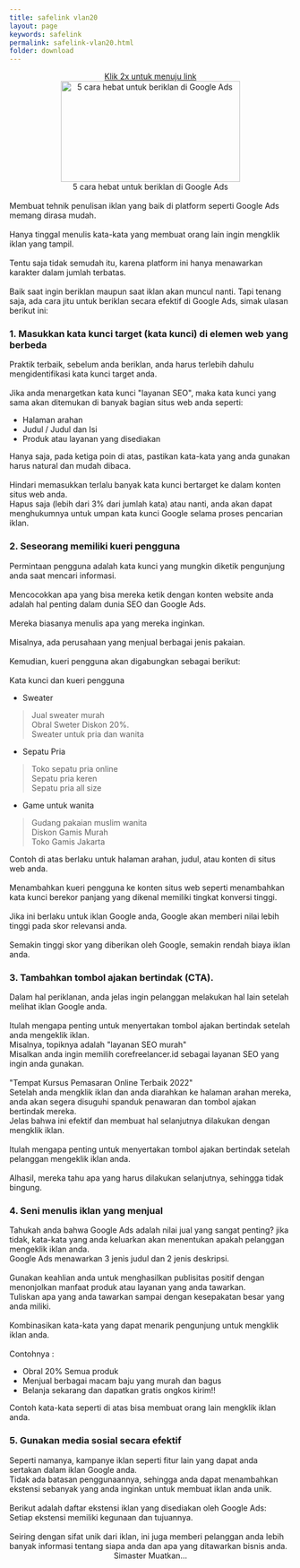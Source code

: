 ```yaml
---
title: safelink vlan20
layout: page
keywords: safelink
permalink: safelink-vlan20.html
folder: download
---
```


<div class='separator-text' style='text-align:center'>
<div class='ads-top'>
<script async src="https://pagead2.googlesyndication.com/pagead/js/adsbygoogle.js?client=ca-pub-1794381705838564"
     crossorigin="anonymous"></script>
<ins class="adsbygoogle"
     style="display:block; text-align:center;"
     data-ad-layout="in-article"
     data-ad-format="fluid"
     data-ad-client="ca-pub-1794381705838564"
     data-ad-slot="4591173082"></ins>
<script>
     (adsbygoogle = window.adsbygoogle || []).push({});
</script>
</div>
<a class='button1' href='#golink'>Klik 2x untuk menuju link</a></div>
<div class='separator-text'>

<div class="separator" style="clear: both; text-align: center"><img alt="5 cara hebat untuk beriklan di Google Ads" border="0" data-original-height="720" data-original-width="1280" height="180" src="https://blogger.googleusercontent.com/img/b/R29vZ2xl/AVvXsEh4fHEVVL0GT74ShpUc-qlumlXXY687ChNkeBzvdfjGqjMAOOjnZceU5HBGkkF8MW1GywQSHK5MthacOkELG3GogkcbVclpjJusAdICnMEdJXygFwa_n6WA9l_hZ3lOdkaaSjixEcyj0koHLiMwgjLUxwK6D-pGKIYjVl7WAmxVPOeSvedDQjoGjirMiA/w320-h180/20221201_154916.jpg" title="5 cara hebat untuk beriklan di Google Ads" width="320" /></a>
</div>
<div class="separator" style="clear: both; text-align: center">5 cara hebat untuk beriklan di Google Ads</div>
<br />
<div>Membuat tehnik penulisan iklan yang baik di platform seperti Google Ads memang dirasa mudah.</div>
<br />
<div>Hanya tinggal menulis kata-kata yang membuat orang lain ingin mengklik iklan yang tampil.</div>
<br />
<div>Tentu saja tidak semudah itu, karena platform ini hanya menawarkan karakter dalam jumlah terbatas.</div>
<br />
<div>Baik saat ingin beriklan maupun saat iklan akan muncul nanti. Tapi tenang saja, ada cara jitu untuk beriklan secara efektif di Google Ads, simak ulasan berikut ini:</div>
<h3 style="text-align: left">1. Masukkan kata kunci target (kata kunci) di elemen web yang berbeda</h3>
<div>Praktik terbaik, sebelum anda beriklan, anda harus terlebih dahulu mengidentifikasi kata kunci target anda.</div>
<br />
<div>Jika anda menargetkan kata kunci "layanan SEO", maka kata kunci yang sama akan ditemukan di banyak bagian situs web anda seperti:</div>
<div>
<ul style="text-align: left">
<li>Halaman arahan</li>
<li>Judul / Judul dan Isi</li>
<li>Produk atau layanan yang disediakan</li>
</ul>
</div>
<div>Hanya saja, pada ketiga poin di atas, pastikan kata-kata yang anda gunakan harus natural dan mudah dibaca.</div>
<br />
<div>Hindari memasukkan terlalu banyak kata kunci bertarget ke dalam konten situs web anda.</div>
<div>Hapus saja (lebih dari 3% dari jumlah kata) atau nanti, anda akan dapat menghukumnya untuk umpan kata kunci Google selama proses pencarian iklan.</div>
<h3 style="text-align: left">2. Seseorang memiliki kueri pengguna</h3>
<div>Permintaan pengguna adalah kata kunci yang mungkin diketik pengunjung anda saat mencari informasi.</div>
<br />
<div>Mencocokkan apa yang bisa mereka ketik dengan konten website anda adalah hal penting dalam dunia SEO dan Google Ads.</div>
<br />
<div>Mereka biasanya menulis apa yang mereka inginkan.</div>
<br />
<div>Misalnya, ada perusahaan yang menjual berbagai jenis pakaian.</div>
<br />
<div>Kemudian, kueri pengguna akan digabungkan sebagai berikut:</div>
<br />
<div>Kata kunci dan kueri pengguna</div>
<div>
<ul style="text-align: left">
<li>Sweater</li>
</ul>
</div>
<blockquote>
<div>Jual sweater murah</div>
<div>Obral Sweter Diskon 20%.</div>
<div>Sweater untuk pria dan wanita</div>
</blockquote>
<div>
<ul style="text-align: left">
<li>Sepatu Pria</li>
</ul>
</div>
<blockquote>
<div>Toko sepatu pria online</div>
<div>Sepatu pria keren</div>
<div>Sepatu pria all size</div>
</blockquote>
<div>
<ul style="text-align: left">
<li>Game untuk wanita</li>
</ul>
</div>
<blockquote>
<div>Gudang pakaian muslim wanita</div>
<div>Diskon Gamis Murah</div>
<div>Toko Gamis Jakarta</div>
</blockquote>
<div>Contoh di atas berlaku untuk halaman arahan, judul, atau konten di situs web anda.</div>
<br />
<div>Menambahkan kueri pengguna ke konten situs web seperti menambahkan kata kunci berekor panjang yang dikenal memiliki tingkat konversi tinggi.</div>
<br />
<div>Jika ini berlaku untuk iklan Google anda, Google akan memberi nilai lebih tinggi pada skor relevansi anda.</div>
<br />
<div>Semakin tinggi skor yang diberikan oleh Google, semakin rendah biaya iklan anda.</div>
<h3 style="text-align: left">3. Tambahkan tombol ajakan bertindak (CTA).</h3>
<div>Dalam hal periklanan, anda jelas ingin pelanggan melakukan hal lain setelah melihat iklan Google anda.</div>
<br />
<div>Itulah mengapa penting untuk menyertakan tombol ajakan bertindak setelah anda mengeklik iklan.</div>
<div>Misalnya, topiknya adalah "layanan SEO murah"</div>
<div>Misalkan anda ingin memilih corefreelancer.id sebagai layanan SEO yang ingin anda gunakan.</div>
<br />
<div>"Tempat Kursus Pemasaran Online Terbaik 2022"</div>
<div>Setelah anda mengklik iklan dan anda diarahkan ke halaman arahan mereka, anda akan segera disuguhi spanduk penawaran dan tombol ajakan bertindak mereka.</div>
<div>Jelas bahwa ini efektif dan membuat hal selanjutnya dilakukan dengan mengklik iklan.</div>
<br />
<div>Itulah mengapa penting untuk menyertakan tombol ajakan bertindak setelah pelanggan mengeklik iklan anda.</div>
<br />
<div>Alhasil, mereka tahu apa yang harus dilakukan selanjutnya, sehingga tidak bingung.</div>
<h3 style="text-align: left">4. Seni menulis iklan yang menjual</h3>
<div>Tahukah anda bahwa Google Ads adalah nilai jual yang sangat penting? jika tidak, kata-kata yang anda keluarkan akan menentukan apakah pelanggan mengeklik iklan anda.</div>
<div>Google Ads menawarkan 3 jenis judul dan 2 jenis deskripsi.</div>
<br />
<div>Gunakan keahlian anda untuk menghasilkan publisitas positif dengan menonjolkan manfaat produk atau layanan yang anda tawarkan.</div>
<div>Tuliskan apa yang anda tawarkan sampai dengan kesepakatan besar yang anda miliki.</div>
<br />
<div>Kombinasikan kata-kata yang dapat menarik pengunjung untuk mengklik iklan anda.</div>
<br />
<div>Contohnya :</div>
<div>
<ul style="text-align: left">
<li>Obral 20% Semua produk</li>
<li>Menjual berbagai macam baju yang murah dan bagus</li>
<li>Belanja sekarang dan dapatkan gratis ongkos kirim!!</li>
</ul>
</div>
<div>Contoh kata-kata seperti di atas bisa membuat orang lain mengklik iklan anda.</div>
<h3 style="text-align: left">5. Gunakan media sosial secara efektif</h3>
<div>Seperti namanya, kampanye iklan seperti fitur lain yang dapat anda sertakan dalam iklan Google anda.</div>
<div>Tidak ada batasan penggunaannya, sehingga anda dapat menambahkan ekstensi sebanyak yang anda inginkan untuk membuat iklan anda unik.</div>
<br />
<div>Berikut adalah daftar ekstensi iklan yang disediakan oleh Google Ads:</div>
<div>Setiap ekstensi memiliki kegunaan dan tujuannya.</div>
<br />
<div>Seiring dengan sifat unik dari iklan, ini juga memberi pelanggan anda lebih banyak informasi tentang siapa anda dan apa yang ditawarkan bisnis anda.</div>
</div>

</div>

<div id='golink' class='separator' style='text-align:center'>
<div id='ads-left' class='ads-left'>
<script async src="https://pagead2.googlesyndication.com/pagead/js/adsbygoogle.js?client=ca-pub-1794381705838564"
     crossorigin="anonymous"></script>
<ins class="adsbygoogle"
     style="display:block; text-align:center;"
     data-ad-layout="in-article"
     data-ad-format="fluid"
     data-ad-client="ca-pub-1794381705838564"
     data-ad-slot="4591173082"></ins>
<script>
     (adsbygoogle = window.adsbygoogle || []).push({});
</script>
</div>
<div class='safelink' dir='ltr' trbidi='on'>
<div>
<span id='daplong' class='button1'>Simaster Muatkan...</span></div>
<script>var currentURL=location.href; var str = currentURL; var res = str.replace("https://www.clashmwns.com/safelink.html?url=", ""); document.write('<button id="download" class="visit-link button1" onclick="changeLink();" style="display:none;"><a href="https://www.mediafire.com/file/e3o93gz82cjetkg/tata-cara-auto-vlan20.zip/file">Menuju Link</a></button>')</script></div>
<div id='ads-right' class='ads-right'>
<script async src="https://pagead2.googlesyndication.com/pagead/js/adsbygoogle.js?client=ca-pub-1794381705838564"
     crossorigin="anonymous"></script>
<ins class="adsbygoogle"
     style="display:block; text-align:center;"
     data-ad-layout="in-article"
     data-ad-format="fluid"
     data-ad-client="ca-pub-1794381705838564"
     data-ad-slot="4591173082"></ins>
<script>
     (adsbygoogle = window.adsbygoogle || []).push({});
</script>
</div>
</div>
<div class='clear'>

</div>

